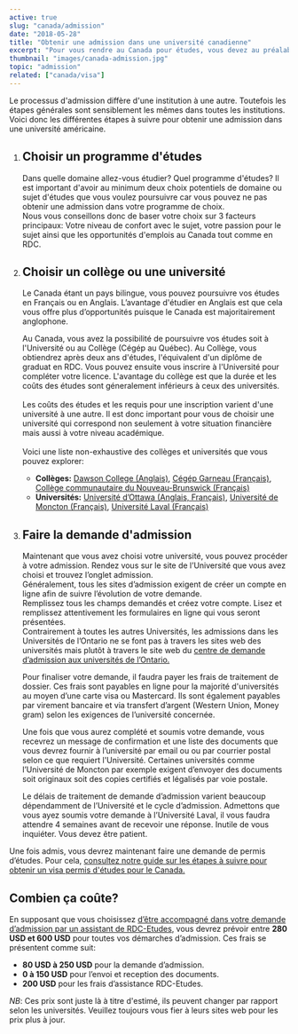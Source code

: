 ```yaml
---
active: true
slug: "canada/admission"
date: "2018-05-28"
title: "Obtenir une admission dans une université canadienne"
excerpt: "Pour vous rendre au Canada pour études, vous devez au préalable obtenir un établissement d'enseignement désigné au Canada. Ce guide vous explique les différentes étapes à suivre pour obtenir une admission dans n'importe quel établissement d'enseignement au Canada."
thumbnail: "images/canada-admission.jpg"
topic: "admission"
related: ["canada/visa"]
---
```


Le processus d'admission diffère d'une institution à une autre. Toutefois les étapes générales sont sensiblement les mêmes dans toutes les institutions.\
Voici donc les différentes étapes à suivre pour obtenir une admission dans une université américaine.

1.  ## Choisir un programme d'études

    Dans quelle domaine allez-vous étudier? Quel programme d'études? Il est important d'avoir au minimum deux choix potentiels de domaine ou sujet d'études que vous voulez poursuivre car vous pouvez ne pas obtenir une admission dans votre programme de choix.\
    Nous vous conseillons donc de baser votre choix sur 3 facteurs principaux: Votre niveau de confort avec le sujet, votre passion pour le sujet ainsi que les opportunités d'emplois au Canada tout comme en RDC.

2.  ## Choisir un collège ou une université

    Le Canada étant un pays bilingue, vous pouvez poursuivre vos études en Français ou en Anglais.
    L’avantage d'étudier en Anglais est que cela vous offre plus d’opportunités puisque le Canada est majoritairement anglophone.

    Au Canada, vous avez la possibilité de poursuivre vos études soit à l'Université ou au Collège (Cégép au Québec).
    Au Collège, vous obtiendrez après deux ans d'études, l'équivalent d'un diplôme de graduat en RDC. Vous pouvez ensuite vous inscrire à l'Université pour compléter votre licence.
    L'avantage du collège est que la durée et les coûts des études sont géneralement inférieurs à ceux des universités.
    \
    \
    Les coûts des études et les requis pour une inscription varient d'une université à une autre. Il est donc important pour vous de choisir une université qui correspond non seulement à votre situation financière mais aussi à votre niveau académique.
    \
    \
    Voici une liste non-exhaustive des collèges et universités que vous pouvez explorer:

    * **Collèges:** [Dawson College (Anglais)](https://www.dawsoncollege.qc.ca/admissions/admission-requirements/international-students/), [Cégép Garneau (Français)](https://www.cegepgarneau.ca/etudier-a-garneau/etudiants-internationaux), [Collège communautaire du Nouveau-Brunswick (Français)](https://ccnb.ca/international/futurs-etudiants-internationaux/se-renseigner-sur-ladmission.aspx)
    * **Universités:** [Université d’Ottawa (Anglais, Français)](http://www.uottawa.ca/voici-uottawa/), [Université de Moncton (Français)](https://choisir.umoncton.ca/international), [Université Laval (Français)](https://www.ulaval.ca/international/etudiants-internationaux.html)

3.  ## Faire la demande d'admission

    Maintenant que vous avez choisi votre université, vous pouvez procéder à votre admission. Rendez vous sur le site de l’Université que vous avez choisi et trouvez l’onglet admission.\
    Généralement, tous les sites d’admission exigent de créer un compte en ligne afin de suivre l’évolution de votre demande.\
    Remplissez tous les champs demandés et créez votre compte. Lisez et remplissez attentivement les formulaires en ligne qui vous seront présentées.\
    Contrairement à toutes les autres Universités, les admissions dans les Universités de l’Ontario ne se font pas à travers les sites web des universités mais plutôt à travers le site web du [centre de demande d’admission aux universités de l’Ontario.](https://www.ouac.on.ca/fr/)

    Pour finaliser votre demande, il faudra payer les frais de traitement de dossier. Ces frais sont payables en ligne pour la majorité d'universités au moyen d’une carte visa ou Mastercard. Ils sont également payables par virement bancaire et via transfert d’argent (Western Union, Money gram) selon les exigences de l’université concernée.

    Une fois que vous aurez complété et soumis votre demande, vous recevrez un message de confirmation et une liste des documents que vous devrez fournir à l’université par email ou ou par courrier postal selon ce que requiert l'Université.
    Certaines universités comme l’Université de Moncton par exemple exigent d’envoyer des documents soit originaux soit des copies certifiés et légalisés par voie postale.

    Le délais de traitement de demande d’admission varient beaucoup dépendamment de l’Université et le cycle d’admission.
    Admettons que vous ayez soumis votre demande à l’Université Laval, il vous faudra attendre 4 semaines avant de recevoir une réponse. Inutile de vous inquiéter. Vous devez être patient.

Une fois admis, vous devrez maintenant faire une demande de permis d’études. Pour cela, [consultez notre guide sur les étapes à suivre pour obtenir un visa permis d'études pour le Canada.](/guides/canada/visa)

## Combien ça coûte?

En supposant que vous choisissez [d’être accompagné dans votre demande d’admission par un assistant de RDC-Etudes](/accompagnement), vous devrez prévoir entre **280 USD et 600 USD** pour toutes vos démarches d’admission.
Ces frais se présentent comme suit:

* **80 USD à 250 USD** pour la demande d’admission.
* **0 à 150 USD** pour l’envoi et reception des documents.
* **200 USD** pour les frais d’assistance RDC-Etudes.

_NB_: Ces prix sont juste là à titre d'estimé, ils peuvent changer par rapport selon les universités. Veuillez toujours vous fier à leurs sites web pour les prix plus à jour.
